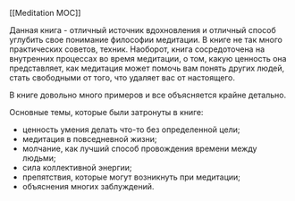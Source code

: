 [[Meditation MOC]]

Данная книга - отличный источник вдохновления и отличный способ углубить свое понимание философии медитации. В книге не так много практических советов, техник. Наоборот, книга сосредоточена на внутренних процессах во время медитации, о том, какую ценность она представляет, как медитация может помочь вам понять других людей, стать свободными от того, что удаляет вас от настоящего. 

В книге довольно много примеров и все объясняется крайне детально.

Основные темы, которые были затронуты в книге:
- ценность умения делать что-то без определенной цели;
- медитация в повседневной жизни;
- молчание, как лучший способ провождения времени между людьми;
- сила коллективной энергии;
- препятствия, которые могут возникнуть при медитации;
- объяснения многих заблуждений.